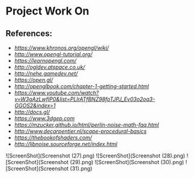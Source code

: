 # Project Work On 
## References:
- *https://www.khronos.org/opengl/wiki/*
- *http://www.opengl-tutorial.org/*
- *https://learnopengl.com/*
- *http://ogldev.atspace.co.uk/*
- *http://nehe.gamedev.net/*
- *https://open.gl/*
- *http://openglbook.com/chapter-1-getting-started.html*
- *https://www.youtube.com/watch?v=W3gAzLwfIP0&list=PLlrATfBNZ98foTJPJ_Ev03o2oq3-GGOS2&index=1*
- *http://docs.gl/*
- *https://www.3dgep.com*
- *https://mzucker.github.io/html/perlin-noise-math-faq.html*
- *http://www.decarpentier.nl/scape-procedural-basics*
- *https://thebookofshaders.com/*
- *http://libnoise.sourceforge.net/index.html*

![ScreenShot](Screenshot (27).png)
![ScreenShot](Screenshot (28).png)
![ScreenShot](Screenshot (29).png)
![ScreenShot](Screenshot (30).png)
![ScreenShot](Screenshot (31).png)
